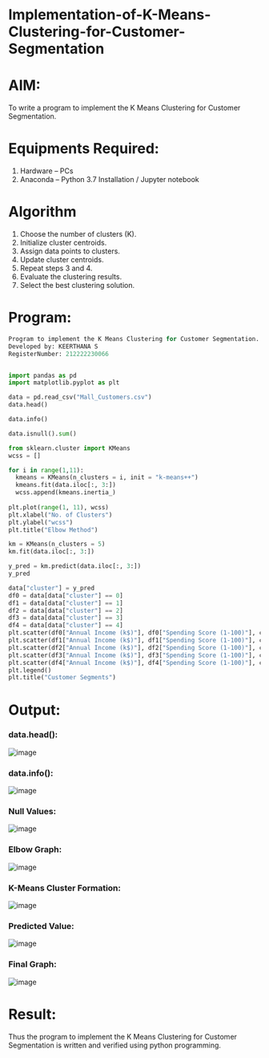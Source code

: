 # Implementation-of-K-Means-Clustering-for-Customer-Segmentation

# AIM:
To write a program to implement the K Means Clustering for Customer Segmentation.

# Equipments Required:
1. Hardware – PCs
2. Anaconda – Python 3.7 Installation / Jupyter notebook

# Algorithm
1. Choose the number of clusters (K). 
2. Initialize cluster centroids. 
3. Assign data points to clusters. 
4. Update cluster centroids.
5. Repeat steps 3 and 4. 
6. Evaluate the clustering results. 
7. Select the best clustering solution.

# Program:
```py
Program to implement the K Means Clustering for Customer Segmentation.
Developed by: KEERTHANA S
RegisterNumber: 212222230066
```
```py

import pandas as pd
import matplotlib.pyplot as plt

data = pd.read_csv("Mall_Customers.csv")
data.head()

data.info()

data.isnull().sum()

from sklearn.cluster import KMeans
wcss = []

for i in range(1,11):
  kmeans = KMeans(n_clusters = i, init = "k-means++")
  kmeans.fit(data.iloc[:, 3:])
  wcss.append(kmeans.inertia_)
  
plt.plot(range(1, 11), wcss)
plt.xlabel("No. of Clusters")
plt.ylabel("wcss")
plt.title("Elbow Method")

km = KMeans(n_clusters = 5)
km.fit(data.iloc[:, 3:])

y_pred = km.predict(data.iloc[:, 3:])
y_pred

data["cluster"] = y_pred
df0 = data[data["cluster"] == 0]
df1 = data[data["cluster"] == 1]
df2 = data[data["cluster"] == 2]
df3 = data[data["cluster"] == 3]
df4 = data[data["cluster"] == 4]
plt.scatter(df0["Annual Income (k$)"], df0["Spending Score (1-100)"], c = "red", label = "cluster0")
plt.scatter(df1["Annual Income (k$)"], df1["Spending Score (1-100)"], c = "black", label = "cluster1")
plt.scatter(df2["Annual Income (k$)"], df2["Spending Score (1-100)"], c = "blue", label = "cluster2")
plt.scatter(df3["Annual Income (k$)"], df3["Spending Score (1-100)"], c = "green", label = "cluster3")
plt.scatter(df4["Annual Income (k$)"], df4["Spending Score (1-100)"], c = "magenta", label = "cluster4")
plt.legend()
plt.title("Customer Segments")

```
# Output:
### data.head():
![image](https://github.com/Kowsalyasathya/Implementation-of-K-Means-Clustering-for-Customer-Segmentation/assets/118671457/447cdff2-1b7a-4da3-8508-425ac74898b4)
### data.info():
![image](https://github.com/Kowsalyasathya/Implementation-of-K-Means-Clustering-for-Customer-Segmentation/assets/118671457/6b6467d2-b450-4814-9928-05e99e181c4d)
### Null Values:
![image](https://github.com/Kowsalyasathya/Implementation-of-K-Means-Clustering-for-Customer-Segmentation/assets/118671457/e486a6e8-a4cc-4249-b75e-544ed64f6e00)
### Elbow Graph:
![image](https://github.com/Kowsalyasathya/Implementation-of-K-Means-Clustering-for-Customer-Segmentation/assets/118671457/933173c7-a93f-4635-834f-31de37fcd2dc)
### K-Means Cluster Formation:
![image](https://github.com/Kowsalyasathya/Implementation-of-K-Means-Clustering-for-Customer-Segmentation/assets/118671457/c862801a-8074-453a-9873-5767d094d6a8)

### Predicted Value:
![image](https://github.com/Kowsalyasathya/Implementation-of-K-Means-Clustering-for-Customer-Segmentation/assets/118671457/5551bf48-637d-447c-b3df-ec95e1781a9f)
### Final Graph:
![image](https://github.com/Kowsalyasathya/Implementation-of-K-Means-Clustering-for-Customer-Segmentation/assets/118671457/2c6005b6-6174-4816-93f1-6af9070f8088)

# Result:
Thus the program to implement the K Means Clustering for Customer Segmentation is written and verified using python programming.

